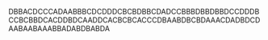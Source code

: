 DBBACDCCCADAABBBCDCDDDCBCBDBBCDADCCBBBDBBDBBDCCDDDBCCBCBBDCACDDBDCAADDCACBCBCACCCDBAABDBCBDAAACDADBDCDAABAABAAABBADABDBABDA
